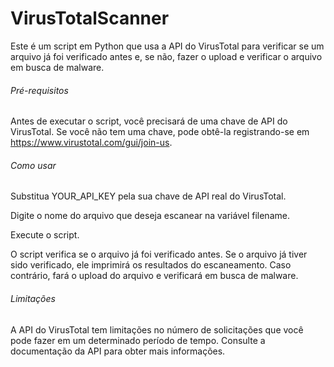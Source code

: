 # VirusTotalScanner

Este é um script em Python que usa a API do VirusTotal para verificar se um arquivo já foi verificado antes e, se não, fazer o upload e verificar o arquivo em busca de malware.

###### Pré-requisitos

Antes de executar o script, você precisará de uma chave de API do VirusTotal. Se você não tem uma chave, pode obtê-la registrando-se em https://www.virustotal.com/gui/join-us.

###### Como usar

Substitua YOUR_API_KEY pela sua chave de API real do VirusTotal.

   Digite o nome do arquivo que deseja escanear na variável filename.

   Execute o script.

O script verifica se o arquivo já foi verificado antes. Se o arquivo já tiver sido verificado, ele imprimirá os resultados do escaneamento. Caso contrário, fará o upload do arquivo e verificará em busca de malware.

###### Limitações

A API do VirusTotal tem limitações no número de solicitações que você pode fazer em um determinado período de tempo. Consulte a documentação da API para obter mais informações.
